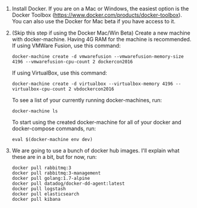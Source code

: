 1.  Install Docker. If you are on a Mac or Windows, the easiest option is the Docker Toolbox (https://www.docker.com/products/docker-toolbox). You can also use the Docker for Mac beta if you have access to it.

2.  (Skip this step if using the Docker Mac/Win Beta) Create a new machine with docker-machine. Having 4G RAM for the machine is recommended. If using VMWare Fusion, use this command:


        docker-machine create -d vmwarefusion --vmwarefusion-memory-size 4196 --vmwarefusion-cpu-count 2 dockercon2016

    If using VirtualBox, use this command:

        docker-machine create -d virtualbox --virtualbox-memory 4196 --virtualbox-cpu-count 2 vbdockercon2016

    To see a list of your currently running docker-machines, run:

        docker-machine ls

    To start using the created docker-machine for all of your docker and docker-compose commands, run:

        eval $(docker-machine env dev)

3.  We are going to use a bunch of docker hub images. I'll explain what these are in a bit, but for now, run:

        docker pull rabbitmq:3
        docker pull rabbitmq:3-management
        docker pull golang:1.7-alpine
        docker pull datadog/docker-dd-agent:latest
        docker pull logstash
        docker pull elasticsearch
        docker pull kibana


